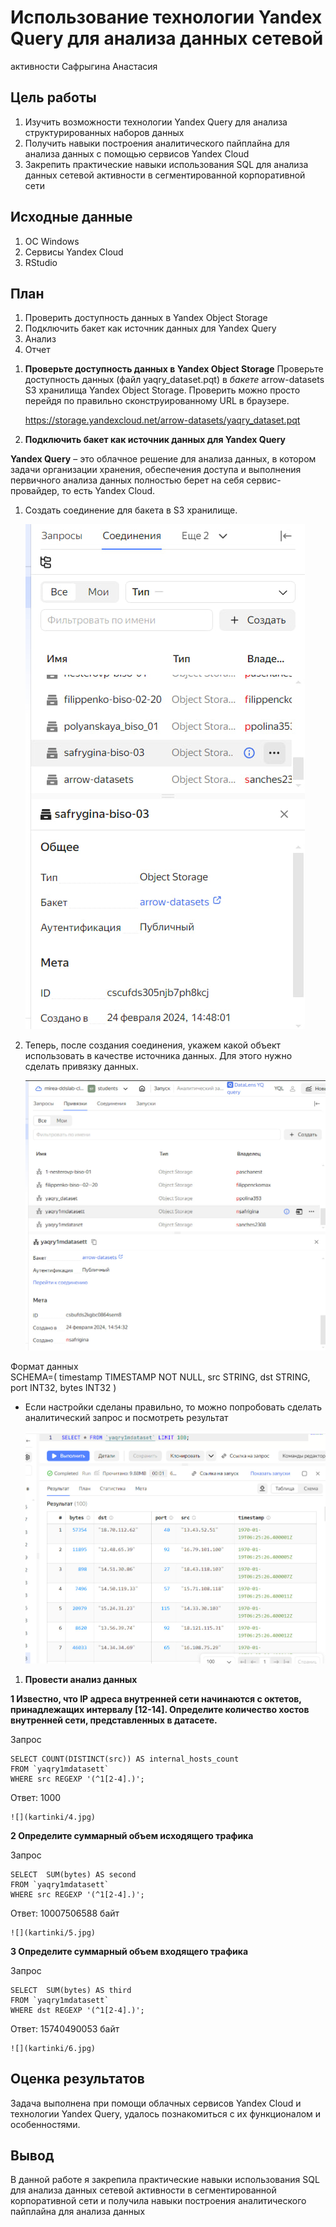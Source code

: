 # Использование технологии Yandex Query для анализа данных сетевой
активности
Сафрыгина Анастасия

## Цель работы

1.  Изучить возможности технологии Yandex Query для анализа
    структурированных наборов данных
2.  Получить навыки построения аналитического пайплайна для анализа
    данных с помощью сервисов Yandex Cloud
3.  Закрепить практические навыки использования SQL для анализа данных
    сетевой активности в сегментированной корпоративной сети

## Исходные данные

1.  ОС Windows
2.  Cервисы Yandex Cloud
3.  RStudio

## План

1.  Проверить доступность данных в Yandex Object Storage
2.  Подключить бакет как источник данных для Yandex Query
3.  Анализ
4.  Отчет

<!-- ## Описание шагов: -->

1.  **Проверьте доступность данных в Yandex Object Storage** Проверьте
    доступность данных (файл yaqry_dataset.pqt) в *бакете*
    arrow-datasets S3 хранилища Yandex Object Storage. Проверить можно
    просто перейдя по правильно сконструированному URL в браузере.

    <https://storage.yandexcloud.net/arrow-datasets/yaqry_dataset.pqt>

2.  **Подключить бакет как источник данных для Yandex Query**

**Yandex Query** – это облачное решение для анализа данных, в котором
задачи организации хранения, обеспечения доступа и выполнения первичного
анализа данных полностью берет на себя сервис-провайдер, то есть Yandex
Cloud.

1.  Создать соединение для бакета в S3 хранилище.

    ![](kartinki/1.jpg)

2.  Теперь, после создания соединения, укажем какой объект использовать
    в качестве источника данных. Для этого нужно сделать привязку
    данных.

    ![](kartinki/2.jpg)

Формат данных  
SCHEMA=( timestamp TIMESTAMP NOT NULL, src STRING, dst STRING, port
INT32, bytes INT32 )

-   Если настройки сделаны правильно, то можно попробовать сделать
    аналитический запрос и посмотреть результат

    ![](kartinki/3.jpg)

1.  **Провести анализ данных**

**1 Известно, что IP адреса внутренней сети начинаются с октетов,
принадлежащих интервалу \[12-14\]. Определите количество хостов
внутренней сети, представленных в датасете.**

Запрос

    SELECT COUNT(DISTINCT(src)) AS internal_hosts_count
    FROM `yaqry1mdatasett`
    WHERE src REGEXP '(^1[2-4].)';

Ответ: 1000

    ![](kartinki/4.jpg)

**2 Определите суммарный объем исходящего трафика**

Запрос

    SELECT  SUM(bytes) AS second
    FROM `yaqry1mdatasett`
    WHERE src REGEXP '(^1[2-4].)';

Ответ: 10007506588 байт

    ![](kartinki/5.jpg)

**3 Определите суммарный объем входящего трафика**

Запрос

    SELECT  SUM(bytes) AS third
    FROM `yaqry1mdatasett`
    WHERE dst REGEXP '(^1[2-4].)';

Ответ: 15740490053 байт

    ![](kartinki/6.jpg)

## Оценка результатов

Задача выполнена при помощи облачных сервисов Yandex Cloud и технологии
Yandex Query, удалось познакомиться с их функционалом и особенностями.

## Вывод

В данной работе я закрепила практические навыки использования SQL для
анализа данных сетевой активности в сегментированной корпоративной сети
и получила навыки построения аналитического пайплайна для анализа данных
